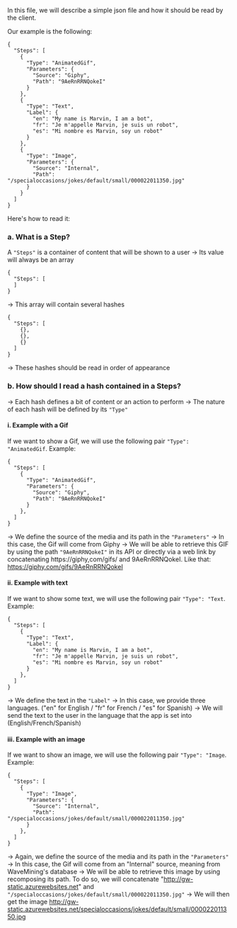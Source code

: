 In this file, we will describe a simple json file and how it should be read by the client.

Our example is the following:
```
{
  "Steps": [
    {
      "Type": "AnimatedGif",
      "Parameters": {
        "Source": "Giphy",
        "Path": "9AeRnRRNQokeI"
      }
    },
    {
      "Type": "Text",
      "Label": {
        "en": "My name is Marvin, I am a bot",
        "fr": "Je m'appelle Marvin, je suis un robot",
        "es": "Mi nombre es Marvin, soy un robot"
      }
    },
    {
      "Type": "Image",
      "Parameters": {
        "Source": "Internal",
        "Path": "/specialoccasions/jokes/default/small/000022011350.jpg"
      }
    }
  ]
}
```

Here's how to read it:

### a. What is a Step?

A `"Steps"` is a container of content that will be shown to a user
-> Its value will always be an array

```
{
  "Steps": [
  ]
}
```

-> This array will contain several hashes 

```
{
  "Steps": [
    {},
    {},
    {}
  ]
}
```

-> These hashes should be read in order of appearance


### b. How should I read a hash contained in a Steps?

-> Each hash defines a bit of content or an action to perform
-> The nature of each hash will be defined by its `"Type"`

#### i. Example with a Gif

If we want to show a Gif, we will use the following pair `"Type": "AnimatedGif`. 
Example: 

```
{
  "Steps": [
    {
      "Type": "AnimatedGif",
      "Parameters": {
        "Source": "Giphy",
        "Path": "9AeRnRRNQokeI"
      }
    },
  ]
}
```

-> We define the source of the media and its path in the `"Parameters"`
-> In this case, the Gif will come from Giphy 
-> We will be able to retrieve this GIF by using the path `"9AeRnRRNQokeI"` in its API or directly via a web link by concatenating  https://giphy,com/gifs/ and 9AeRnRRNQokeI. Like that: https://giphy.com/gifs/9AeRnRRNQokeI

#### ii. Example with text

If we want to show some text, we will use the following pair `"Type": "Text`. 
Example: 

```
{
  "Steps": [
    {
      "Type": "Text",
      "Label": {
        "en": "My name is Marvin, I am a bot",
        "fr": "Je m'appelle Marvin, je suis un robot",
        "es": "Mi nombre es Marvin, soy un robot"
      }
    },
  ]
}
```

-> We define the text in the `"Label"`
-> In this case, we provide three languages. ("en" for English / "fr" for French / "es" for Spanish)
-> We will send the text to the user in the language that the app is set into (English/French/Spanish)

#### iii. Example with an image

If we want to show an image, we will use the following pair `"Type": "Image`. 
Example: 

```
{
  "Steps": [
    {
      "Type": "Image",
      "Parameters": {
        "Source": "Internal",
        "Path": "/specialoccasions/jokes/default/small/000022011350.jpg"
      }
    },
  ]
}
```

-> Again, we define the source of the media and its path in the `"Parameters"`
-> In this case, the Gif will come from an "Internal" source, meaning from WaveMining's database
-> We will be able to retrieve this image by using recomposing its path. To do so, we will concatenate "http://gw-static.azurewebsites.net" and `"/specialoccasions/jokes/default/small/000022011350.jpg"`
-> We will then get the image http://gw-static.azurewebsites.net/specialoccasions/jokes/default/small/000022011350.jpg
